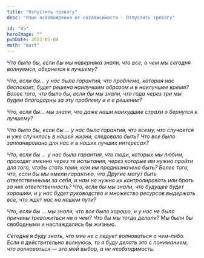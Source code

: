 ```yaml
---
title: "Отпустить тревогу"
desc: "Язык освобождения от созависимости - Отпустить тревогу"

id: "85"
heroImage: ""
pubDate: 2023-05-04
moth: "mart"
---
```


_Что было бы, если бы мы наверняка знали, что все, о чем мы сегодня волнуемся,
обернется к лучшему?_

_Что, если бы… у нас была гарантия, что проблема, которая нас беспокоит, будет
решена наилучшим образом и в_ _наилучшее время? Более того, что было бы, если
бы мы знали, что года через три мы будем благодарны за эту проблему_ _и е_ _е_
_решение?_

_Что, если бы… мы знали, что даже наши наихудшие страхи_ _о_ _бернутся к
лучшему?_

_Что было бы, если бы … у нас была гарантия, что всему, что случается и уже
случилось в нашей жизни, следовало быть?_ _Что все было запланировано для нас
и в наших лучших интересах?_

_Что, если бы … у нас была гарантия, что люди, которых мы любим, проходят
именно через те испытания, через которые_ _им нужно пройти для того, чтобы
стать теми, кем им предназначено быть? Более того, что, если бы мы имели
гарантию,_ _что Другие могут быть ответственными за себя, и нам не нужно их
контролировать или брать за них ответственность?_ _Что, если бы мы знали, что
будущее будет хорошим, и у нас будет руководство и множество ресурсов
выдержать все,_ _что ждет нас на нашем пути?_

_Что, если бы … мы знали, что все было хорошо, и у нас не было причины
тревожиться ни о чем? Что бы мы тогда_ _делали?_ Мы были бы свободными и
наслаждались бы жизнью.

_Сегодня_ _я_ _буду_ _знать,_ _что_ _мне_ _не_ _с_ _ледует_ _волноваться_ _о_
_чем-либо._ _Если_ _я_ _действительно_ _волнуюсь,_ _то_ _я_ _буду_ _делать_
_это_ с _пониманием,_ _что_ _волноваться_ _—_ _это_ _мой_ _выбор,_ _а_ _не_
_необходимость._
